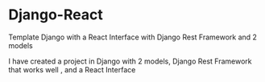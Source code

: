 # Django-React
Template Django with a React Interface with Django  Rest Framework  and 2 models


I have created   a project in Django with  2 models,  Django Rest Framework  that works  well , and  a React  Interface

